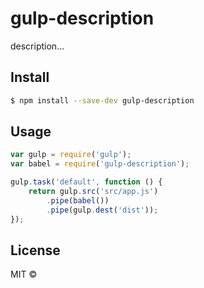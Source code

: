 # gulp-description 


description...

## Install

```sh
$ npm install --save-dev gulp-description
```


## Usage

```js
var gulp = require('gulp');
var babel = require('gulp-description');

gulp.task('default', function () {
	return gulp.src('src/app.js')
		.pipe(babel())
		.pipe(gulp.dest('dist'));
});
```


## License

MIT ©